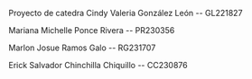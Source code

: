 Proyecto de catedra
Cindy Valeria González León   -- GL221827

Mariana Michelle Ponce Rivera -- PR230356

Marlon Josue Ramos Galo -- RG231707

Erick Salvador Chinchilla Chiquillo -- CC230876

